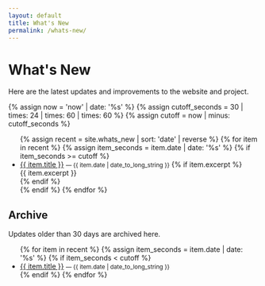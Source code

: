 ```yaml
---
layout: default
title: What's New
permalink: /whats-new/
---
```


# What's New

Here are the latest updates and improvements to the website and project.

{% assign now = 'now' | date: '%s' %}
{% assign cutoff_seconds = 30 | times: 24 | times: 60 | times: 60 %}
{% assign cutoff = now | minus: cutoff_seconds %}

<ul>
{% assign recent = site.whats_new | sort: 'date' | reverse %}
{% for item in recent %}
  {% assign item_seconds = item.date | date: '%s' %}
  {% if item_seconds >= cutoff %}
  <li>
    <a href="{{ item.url | relative_url }}">{{ item.title }}</a>
    <small>— {{ item.date | date_to_long_string }}</small>
    {% if item.excerpt %}<div>{{ item.excerpt }}</div>{% endif %}
  </li>
  {% endif %}
{% endfor %}
</ul>

## Archive

Updates older than 30 days are archived here.

<ul>
{% for item in recent %}
  {% assign item_seconds = item.date | date: '%s' %}
  {% if item_seconds < cutoff %}
  <li>
    <a href="{{ item.url | relative_url }}">{{ item.title }}</a>
    <small>— {{ item.date | date_to_long_string }}</small>
  </li>
  {% endif %}
{% endfor %}
</ul>
